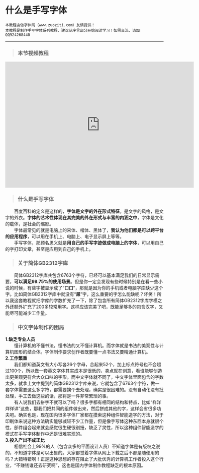 # 什么是手写字体

```
本教程由做字体网（www.zuoziti.com）友情提供！
本教程是制作手写字体系列教程，建议从序言部分开始阅读学习！如需交流，请加QQ924268440
```

------

> ### **本节视频教程**

<iframe width="600" height="400" frameborder="0" src="https://www.ixigua.com/iframe/7159845539477979678?autoplay=0" referrerpolicy="unsafe-url" allowfullscreen></iframe>

> ### **什么是手写字体**

　　百度百科的定义是这样的，**字体是文字的外在形式特征**。是文字的风格，是文字的外衣。**字体的艺术性体现在其完美的外在形式与丰富的内涵之中**，字体是文化的载体，是社会的缩影。  
　　字体最常见的就是电脑上的宋体、楷体、黑体了，**我认为他们都是可以跨平台的应用程序**，可以用在手机上、电脑上、电子显示屏上等等。  
　　手写字体，那顾名思义就是**用自己的手写字迹做成电脑上的字体**，可以用自己的字打印文章，甚至是应用到自己的手机上。  

> ### **关于简体GB2312字库**

　　简体GB2312字库共包含6763个字符，已经可以基本满足我们的日常显示需要，**可以满足99.75%的使用场景**。但是你一定会发现有些时候特别是在看一些小说的时候，有些字被显示成了“**口口**”，那就是因为你的手机或者电脑字库缺少这个字。比如简体GB2312字库中就没有“**屌**”字，这么重要的字怎么能缺呢？坏笑！所以我这套教程就把字库的字数扩充了一下，除了包含所有简体GB2312字库字模之外还额外扩充了200多较常用字。这样应该完美了吧，既能足够多的包含汉字，又能尽可能减少工作量。

> ### **中文字体制作的困局**

**1.缺乏专业人员**  
　　懂计算机的不懂书法，懂书法的又不懂计算机。而字体就是书法的美观性与计算机图形的结合体。字体制作要求创作者既要懂一点书法又要精通计算机。  
**2.工作繁重**  
　　我们都知道英文有大小写各26个字母，合起来52个，加上标点符号也不会超过100个，所以做一套英文字体其实成本是很低的，卖点就在创意，看谁能够创造出更美观更符合大众口味的字形。而中文字体就不同了，中文字体里面包含的字数太多，就拿上文中提到的简体GB2312字库来说，它就包含了6763个字符，做一套字体需要这么多字符，都需要挨个去处理，确实是很困难的。没有自动化没有批处理，手工去做这些的话，那将是一件非常繁琐的事。  
　　有人说我们去拼字不就可以了吗？很多字都有相同的结构和特点，比如“样洋烊徉详”这些，那我们把共同的组件做出来，然后拼成其他的字，这样会省很多功夫吧。确实也是，现在国内很多字体厂家都在摸索这种组件智能造字的方法，对于印刷体来说这种方法确实能够减轻不少工作量，但是像手写体这种东西本身就很个性，部件组合起来就会感觉很生硬很别扭，缺乏了灵性，所以这种组件智能造字的模式在手写字体制作中还是很难实现的。  
**3.投入产出不成正比**  
　　相信社会上99%的人（包含众多的平面设计人员）不知道字体是有版权之说的，不知道字体是可以出售的。大家都觉着字体从网上下载之后不都是随便用的吗？大错特错啊！正是这种思想的存在阻止了大批优秀的计算机工作者投入这个行业，“不赚钱谁还去研究啊”，这也是国内字体制作教程缺乏的根本原因。